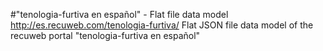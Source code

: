 #"tenologia-furtiva en español" - Flat file data model
http://es.recuweb.com/tenologia-furtiva/
Flat JSON file data model of the recuweb portal "tenologia-furtiva en español"
